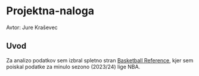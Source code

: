 # Projektna-naloga

Avtor: Jure Kraševec

## Uvod

Za analizo podatkov sem izbral spletno stran [Basketball Reference](https://www.basketball-reference.com/), kjer sem poiskal podatke za minulo sezono (2023/24) lige NBA.
